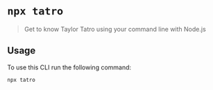 # `npx tatro`

> Get to know Taylor Tatro using your command line with Node.js

## Usage

To use this CLI run the following command:

```sh
npx tatro
```
